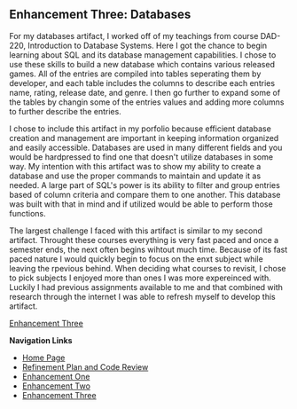 ## Enhancement Three: Databases
For my databases artifact, I worked off of my teachings from course DAD-220, Introduction to Database Systems. Here I got the chance to begin learning about SQL and its database management capabilities. I chose to use these skills to build a new database which contains various released games. All of the entries are compiled into tables seperating them by developer, and each table includes the columns to describe each entries name, rating, release date, and genre. I then go further to expand some of the tables by changin some of the entries values and adding more columns to further describe the entries.  
  
I chose to include this artifact in my porfolio because efficient database creation and management are important in keeping information organized and easily accessible. Databases are used in many different fields and you would be hardpressed to find one that doesn't utilize databases in some way. My intention with this artifact was to show my ability to create a database and use the proper commands to maintain and update it as needed. A large part of SQL's power is its ability to filter and group entries based of column criteria and compare them to one another. This database was built with that in mind and if utilized would be able to perform those functions. 
  
The largest challenge I faced with this artifact is similar to my second artifact. Throught these courses everything is very fast paced and once a semester ends, the next often begins wihtout much time. Because of its fast paced nature I would quickly begin to focus on the enxt subject while leaving the rpevious behind. When deciding what courses to revisit, I chose to pick subjects I enjoyed more than ones I was more expereinced with. Luckily I had previous assignments available to me and that combined with research through the internet I was able to refresh myself to develop this artifact.   
  
<a href="Enhancement3.txt">Enhancement Three</a>

**Navigation Links**<br>  
* [Home Page](https://sammy-lopez.github.io/index.html)<br>
* [Refinement Plan and Code Review](https://sammy-lopez.github.io/CodeReview.html)<br>
* [Enhancement One](https://sammy-lopez.github.io/EnhancementOne.html)<br>
* [Enhancement Two](https://sammy-lopez.github.io/EnhancementTwo.html)<br>
* [Enhancement Three](https://sammy-lopez.github.io/EnhancementThree.html)<br>

